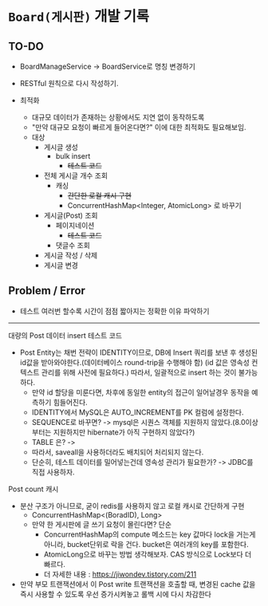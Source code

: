 # `Board(게시판)` 개발 기록

## TO-DO
- BoardManageService -> BoardService로 명칭 변경하기
- RESTful 원칙으로 다시 작성하기.
- 최적화
  * 대규모 데이터가 존재하는 상황에서도 지연 없이 동작하도록
  * "만약 대규모 요청이 빠르게 들어온다면?" 이에 대한 최적화도 필요해보임.

  - 대상
    - 게시글 생성
      - bulk insert 
        - ~~테스트 코드~~
    - 전체 게시글 개수 조회
      - 캐싱
        - ~~간단한 로컬 캐시 구현~~ 
        - ConcurrentHashMap<Integer, AtomicLong> 로 바꾸기
    * 게시글(Post) 조회 
      * 페이지네이션
        * ~~테스트 코드~~
      * 댓글수 조회
    - 게시글 작성 / 삭제
    - 게시글 변경

        
        

## Problem / Error
* 테스트 여러번 할수록 시간이 점점 짧아지는 정확한 이유 파악하기

----
대량의 Post 데이터 insert 테스트 코드
- Post Entity는 채번 전략이 IDENTITY이므로, DB에 Insert 쿼리를 보낸 후 생성된 id값을 받아와야한다.(데이터베이스 round-trip을 수행해야 함) (id 값은 영속성 컨텍스트 관리를 위해 사전에 필요하다.) 따라서, 일괄적으로 insert 하는 것이 불가능하다.
  - 만약 id 할당을 미룬다면, 차후에 동일한 entity의 접근이 일어날경우 동작을 예측하기 힘들어진다.
  - IDENTITY에서 MySQL은 AUTO_INCREMENT를 PK 컬럼에 설정한다.
  - SEQUENCE로 바꾸면? -> mysql은 시퀀스 객체를 지원하지 않았다.(8.0이상부터는 지원하지만 hibernate가 아직 구현하지 않았다?)
  - TABLE 은? ->
  - 따라서, saveall을 사용하더라도 배치되어 처리되지 않는다.
  - 단순히, 테스트 데이터를 밀어넣는건데 영속성 관리가 필요한가? -> JDBC를 직접 사용하자.
  
Post count 캐시
  - 분산 구조가 아니므로, 굳이 redis를 사용하지 않고 로컬 캐시로 간단하게 구현
    - ConcurrentHashMap<(BoradID), Long> 
    - 만약 한 게시판에 글 쓰기 요청이 몰린다면? 단순
      - ConcurrentHashMap의 compute 메소드는 key 값마다 lock을 거는게 아니라, bucket단위로 락을 건다. bucket은 여러개의 key를 포함한다.
      - AtomicLong으로 바꾸는 방법 생각해보자. CAS 방식으로 Lock보다 더 빠르다. 
      - 더 자세한 내용 : https://jiwondev.tistory.com/211
  - 만약 부모 트랜잭션에서 이 Post write 트랜잭션을 호출할 때, 변경된 cache 값을 즉시 사용할 수 있도록 우선 증가시켜놓고 롤백 시에 다시 차감한다

